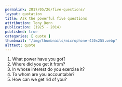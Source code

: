 ```yaml
---
permalink: 2017/05/26/five-questions/
layout: quotation
title: Ask the powerful five questions
attribution: Tony Benn
publication: (1925 - 2014)
published: true
categories: [ quote ]
thumbnail: "/img/thumbnails/microphone-420x255.webp"
alttext: quote
---
```


<ol>
<li>What power have you got?</li>
<li>Where did you get it from?</li>
<li>In whose interest do you exercise it?</li>
<li>To whom are you accountable?</li>
<li>How can we get rid of you?</li>
</ol>
